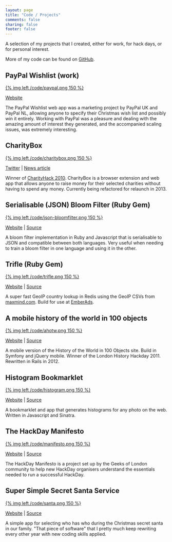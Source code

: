 ```yaml
---
layout: page
title: "Code / Projects"
comments: false
sharing: false
footer: false
---
```


A selection of my projects that I created, either for work, for hack days, or for personal interest.

More of my code can be found on [GitHub](https://github.com/cbetta).

## PayPal Wishlist (work)

[{% img left /code/paypal.png 150 %}](https://paypal.com/)

[Website](https://paypal.com/)

The PayPal Wishlist web app was a marketing project by PayPal UK and PayPal NL, allowing anyone to specify their Christmas wish list and possibly win it entirely. Working with PayPal was a pleasure and dealing with the amazing amount of interest they generated, and the accompanied scaling issues, was extremely interesting.

<div style='clear: both;' ></div>

## CharityBox

[{% img left /code/charitybox.png 150 %}](https://twitter.com/charityboxapp)

[Twitter](https://twitter.com/charityboxapp) |
[News article](http://blog.justgiving.com/community/charityhack-2010/)

Winner of [CharityHack 2010](http://charityhack.org/). CharityBox is a browser extension and web app that allows anyone to raise money for their selected charities without having to spend any money. Currently being refactored for relaunch in 2013.

<div style='clear: both;' ></div>

## Serialisable (JSON) Bloom Filter (Ruby Gem)

[{% img left /code/json-bloomfilter.png 150 %}](https://rubygems.org/gems/json-bloomfilter)

[Website](https://rubygems.org/gems/json-bloomfilter) |
[Source](https://github.com/cbetta/json-bloomfilter)

A bloom filter implementation in Ruby and Javascript that is serialisable to JSON and compatible between both languages. Very useful when needing to train a bloom filter in one language and using it in the other.

<div style='clear: both;' ></div>

## Trifle (Ruby Gem)

[{% img left /code/trifle.png 150 %}](https://rubygems.org/gems/trifle)

[Website](https://rubygems.org/gems/trifle) |
[Source](https://github.com/EmberAds/trifle)

A super fast GeoIP country lookup in Redis using the GeoIP CSVs from [maxmind.com](http://www.maxmind.com/app/geolite). Build for use at [EmberAds](http://emberads.com).

<div style='clear: both;' ></div>

## A mobile history of the world in 100 objects

[{% img left /code/ahotw.png 150 %}](http://ahotw.cgb.im)

[Website](http://ahotw.cgb.im) | [Source](https://github.com/cbetta/ahotw)

A mobile version of the History of the World in 100 Objects site. Build in Symfony and jQuery mobile. Winner of the London History Hackday 2011. Rewritten in Rails in 2012.

<div style='clear: both;' ></div>

## Histogram Bookmarklet

[{% img left /code/histogram.png 150 %}](http://histogram.cgb.im)

[Website](http://histogram.cgb.im) | [Source](https://github.com/cbetta/histogram)

A bookmarklet and app that generates histograms for any photo on the web. Written in Javascript and Sinatra.

<div style='clear: both;' ></div>

## The HackDay Manifesto

[{% img left /code/manifesto.png 150 %}](http://hackdaymanifesto.com)

[Website](http://hackdaymanifesto.com/) |
[Source](https://github.com/hackdaymanifesto/hackdaymanifesto.github.com)

The HackDay Manifesto is a project set up by the Geeks of London community to help new HackDay organisers understand the essentials needed to run a successful HackDay.

<div style='clear: both;' ></div>

## Super Simple Secret Santa Service

[{% img left /code/santa.png 150 %}](http://santa.cgb.im)

[Website](http://santa.cgb.im) |
[Source](https://github.com/cbetta/santa)

A simple app for selecting who has who during the Christmas secret santa in our family. "That piece of software" that I pretty much keep rewriting every other year with new coding skills applied.


